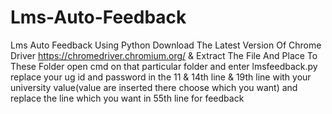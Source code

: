 # Lms-Auto-Feedback
Lms Auto Feedback Using Python
Download The Latest Version Of Chrome Driver https://chromedriver.chromium.org/ & Extract The File And Place To These Folder open cmd  on that particular folder and enter lmsfeedback.py
replace your ug id and password in the 11 & 14th line & 19th line with your university value(value are inserted there choose which you want)
and replace the line which you want in 55th line for feedback


